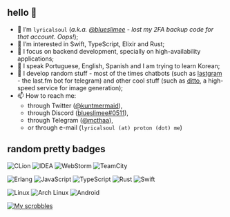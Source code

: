 ## hello 👋
- 💁 I’m `lyricalsoul` (*a.k.a. [@blueslimee](https://github.com/blueslimee) - lost my 2FA backup code for that account. Oops!*);
- 👀 I’m interested in Swift, TypeScript, Elixir and Rust;
- 🌱 I focus on backend development, specially on high-availability applications;
- 🙋 I speak Portuguese, English, Spanish and I am trying to learn Korean;
- 🥁 I develop random stuff - most of the times chatbots (such as [lastgram](https://github.com/musicorum-app/lastgram) - the last.fm bot for telegram) and other cool stuff (such as [ditto](https://github.com/musicorum-app/ditto), a high-speed service for image generation);
- 📫 How to reach me:
  - through Twitter ([@kuntmermaid](https://twitter.com/kuntmermaid)),
  - through Discord ([blueslimee#0511](https://discord.com/users/918911149595045959)),
  - through Telegram ([@mcthaa](https://t.me/mcthaa)),
  - or through e-mail (`lyricalsoul (at) proton (dot) me`)

## random pretty badges
![CLion](https://img.shields.io/badge/CLion-000000?style=for-the-badge&logo=clion&logoColor=white)
![IDEA](https://img.shields.io/badge/IntelliJ_IDEA-000000.svg?style=for-the-badge&logo=intellij-idea&logoColor=white)
![WebStorm](https://img.shields.io/badge/WebStorm-000000?style=for-the-badge&logo=WebStorm&logoColor=white)
![TeamCity](https://img.shields.io/badge/TeamCity-000000?style=for-the-badge&logo=TeamCity&logoColor=white)

![Erlang](https://img.shields.io/badge/Erlang-A90533?style=for-the-badge&logo=erlang&logoColor=white)
![JavaScript](https://img.shields.io/badge/JavaScript-323330?style=for-the-badge&logo=javascript&logoColor=F7DF1E)
![TypeScript](https://img.shields.io/badge/TypeScript-007ACC?style=for-the-badge&logo=typescript&logoColor=white)
![Rust](https://img.shields.io/badge/Rust-black?style=for-the-badge&logo=rust&logoColor=#E57324)
![Swift](https://img.shields.io/badge/Swift-FA7343?style=for-the-badge&logo=swift&logoColor=white)

![Linux](https://img.shields.io/badge/Linux-FCC624?style=for-the-badge&logo=linux&logoColor=black)
![Arch Linux](https://img.shields.io/badge/Arch_Linux-1793D1?style=for-the-badge&logo=arch-linux&logoColor=white)
![Android](https://img.shields.io/badge/Android-3DDC84?style=for-the-badge&logo=android&logoColor=white)


[![My scrobbles](https://lastfm-recently-played.vercel.app/api?user=BlueSlimee)](https://last.fm/user/BlueSlimee)

<!---
lyricalsoul/lyricalsoul is a ✨ special ✨ repository because its `README.md` (this file) appears on your GitHub profile.
You can click the Preview link to take a look at your changes.
--->
